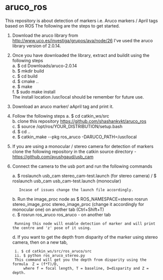 # aruco_ros
This repository is about detection of markers i.e. Aruco markers / April tags based on ROS
The following are the steps to get started.

1. Download the aruco library from http://www.uco.es/investiga/grupos/ava/node/26 
    I've used the aruco library version of 2.0.14.  
	
2. Once you have downloaded the library, extract and buildit using the following steps  
    a. $ cd Downloads/aruco-2.0.14  
    b. $ mkdir build  
    c. $ cd build  
    d. $ cmake ..  
    e. $ make  
    f. $ sudo make install  
    The install location /usr/local should be remember for future use.
	
3. Download an aruco marker/ aApril tag and print it.

4. Follow the following steps
    a. $ cd catkin_ws/src  
    b. clone this repository  https://github.com/shashankvkt/aruco_ros  
    c. $ source /opt/ros/YOUR_DISTRIBUTION/setup.bash  
    d. $ cd ..  
    e. $ catkin_make --pkg ros_aruco -DARUCO_PATH=/usr/local  
	
5. If you are using a monocular / stereo camera for detection of markers clone the following repository in the catkin source directory - https://github.com/ayushgaud/usb_cam

6. Connect the camera to the usb port and run the following commands

    a. $ roslaunch usb_cam stereo_cam-test.launch (for stereo camera)  / $ roslaunch usb_cam usb_cam-test.launch (monocular)
	
          Incase of issues change the launch file accordingly.
    b. Run the image_proc node as    $ ROS_NAMESPACE=stereo rosrun stereo_image_proc stereo_image_proc (change it accordingly for           monocular one) on another tab (Ctrl+Shift+T)  
    c. $ rosrun ros_aruco ros_aruco - on another tab
	
        Running this node will enable detection of marker and will print the centre and 'z' pose of it using.  
    d. If you want to get the depth from disparity of the marker using stereo camera, then on a new tab,  
	
        i. $ cd catkin_ws/src/ros_aruco/src  
        ii. $ python ros_aruco_stereo.py  
        This command will get you the depth from disparity using the formula  Z = (f*T)/D,
            where f = focal length, T = baseline, D=disparity and Z = depth. 


